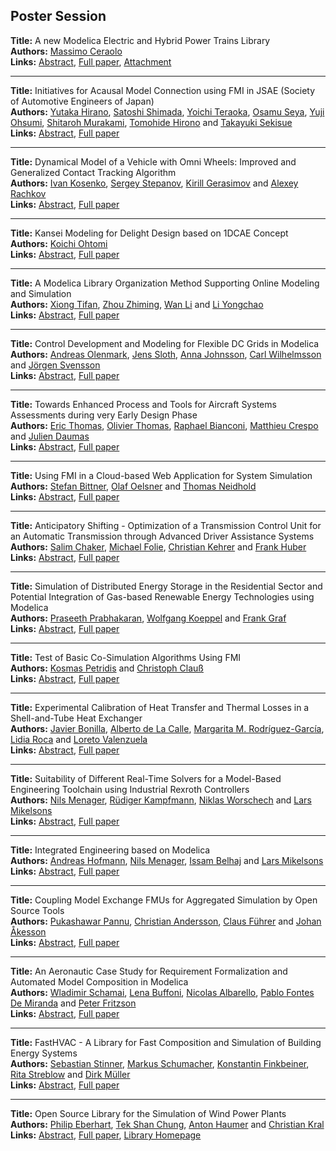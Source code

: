 <h2>Poster Session</h2>
<p>
<b>Title:</b> A new Modelica Electric and Hybrid Power Trains Library<br />
<b>Authors:</b> <a href="../authors/author_46.html">Massimo Ceraolo</a><br />
<b>Links:</b> <a href="../abstracts/abstract_84.pdf">Abstract</a>, <a href="../submissions/ecp15118785_Ceraolo.pdf">Full paper</a>, <a href="../attachments/attachment_84.zip">Attachment</a>
</p>
<hr />
<p>
<b>Title:</b> Initiatives for Acausal Model Connection using FMI in JSAE (Society of Automotive Engineers of Japan)<br />
<b>Authors:</b> <a href="../authors/author_136.html">Yutaka Hirano</a>, <a href="../authors/author_286.html">Satoshi Shimada</a>, <a href="../authors/author_302.html">Yoichi Teraoka</a>, <a href="../authors/author_284.html">Osamu Seya</a>, <a href="../authors/author_219.html">Yuji Ohsumi</a>, <a href="../authors/author_208.html">Shitaroh Murakami</a>, <a href="../authors/author_137.html">Tomohide Hirono</a> and <a href="../authors/author_282.html">Takayuki Sekisue</a><br />
<b>Links:</b> <a href="../abstracts/abstract_85.pdf">Abstract</a>, <a href="../submissions/ecp15118795_HiranoShimadaTeraokaSeyaOhsumiMurakamiHironoSekisue.pdf">Full paper</a>
</p>
<hr />
<p>
<b>Title:</b> Dynamical Model of a Vehicle with Omni Wheels: Improved and Generalized Contact Tracking Algorithm<br />
<b>Authors:</b> <a href="../authors/author_165.html">Ivan Kosenko</a>, <a href="../authors/author_295.html">Sergey Stepanov</a>, <a href="../authors/author_104.html">Kirill Gerasimov</a> and <a href="../authors/author_248.html">Alexey Rachkov</a><br />
<b>Links:</b> <a href="../abstracts/abstract_86.pdf">Abstract</a>, <a href="../submissions/ecp15118803_KosenkoStepanovGerasimovRachkov.pdf">Full paper</a>
</p>
<hr />
<p>
<b>Title:</b> Kansei Modeling for Delight Design based on 1DCAE Concept<br />
<b>Authors:</b> <a href="../authors/author_220.html">Koichi Ohtomi</a><br />
<b>Links:</b> <a href="../abstracts/abstract_87.pdf">Abstract</a>, <a href="../submissions/ecp15118811_Ohtomi.pdf">Full paper</a>
</p>
<hr />
<p>
<b>Title:</b> A Modelica Library Organization Method Supporting Online Modeling and Simulation<br />
<b>Authors:</b> <a href="../authors/author_309.html">Xiong Tifan</a>, <a href="../authors/author_340.html">Zhou Zhiming</a>, <a href="../authors/author_181.html">Wan Li</a> and <a href="../authors/author_338.html">Li Yongchao</a><br />
<b>Links:</b> <a href="../abstracts/abstract_88.pdf">Abstract</a>, <a href="../submissions/ecp15118817_TifanZhimingLiYongchao.pdf">Full paper</a>
</p>
<hr />
<p>
<b>Title:</b> Control Development and Modeling for Flexible DC Grids in Modelica<br />
<b>Authors:</b> <a href="../authors/author_221.html">Andreas Olenmark</a>, <a href="../authors/author_290.html">Jens Sloth</a>, <a href="../authors/author_150.html">Anna Johnsson</a>, <a href="../authors/author_330.html">Carl Wilhelmsson</a> and <a href="../authors/author_299.html">Jörgen Svensson</a><br />
<b>Links:</b> <a href="../abstracts/abstract_89.pdf">Abstract</a>, <a href="../submissions/ecp15118823_OlenmarkSlothJohnssonWilhelmssonSvensson.pdf">Full paper</a>
</p>
<hr />
<p>
<b>Title:</b> Towards Enhanced Process and Tools for Aircraft Systems Assessments during very Early Design Phase<br />
<b>Authors:</b> <a href="../authors/author_304.html">Eric Thomas</a>, <a href="../authors/author_305.html">Olivier Thomas</a>, <a href="../authors/author_29.html">Raphael Bianconi</a>, <a href="../authors/author_57.html">Matthieu Crespo</a> and <a href="../authors/author_62.html">Julien Daumas</a><br />
<b>Links:</b> <a href="../abstracts/abstract_90.pdf">Abstract</a>, <a href="../submissions/ecp15118831_ThomasThomasBianconiCrespoDaumas.pdf">Full paper</a>
</p>
<hr />
<p>
<b>Title:</b> Using FMI in a Cloud-based Web Application for System Simulation<br />
<b>Authors:</b> <a href="../authors/author_30.html">Stefan Bittner</a>, <a href="../authors/author_218.html">Olaf Oelsner</a> and <a href="../authors/author_210.html">Thomas Neidhold</a><br />
<b>Links:</b> <a href="../abstracts/abstract_91.pdf">Abstract</a>, <a href="../submissions/ecp15118845_BittnerOelsnerNeidhold.pdf">Full paper</a>
</p>
<hr />
<p>
<b>Title:</b> Anticipatory Shifting - Optimization of a Transmission Control Unit for an Automatic Transmission through Advanced Driver Assistance Systems<br />
<b>Authors:</b> <a href="../authors/author_47.html">Salim Chaker</a>, <a href="../authors/author_86.html">Michael Folie</a>, <a href="../authors/author_156.html">Christian Kehrer</a> and <a href="../authors/author_144.html">Frank Huber</a><br />
<b>Links:</b> <a href="../abstracts/abstract_92.pdf">Abstract</a>, <a href="../submissions/ecp15118849_ChakerFolieKehrerHuber.pdf">Full paper</a>
</p>
<hr />
<p>
<b>Title:</b> Simulation of Distributed Energy Storage in the Residential Sector and Potential Integration of Gas-based Renewable Energy Technologies using Modelica<br />
<b>Authors:</b> <a href="../authors/author_245.html">Praseeth Prabhakaran</a>, <a href="../authors/author_160.html">Wolfgang Koeppel</a> and <a href="../authors/author_119.html">Frank Graf</a><br />
<b>Links:</b> <a href="../abstracts/abstract_93.pdf">Abstract</a>, <a href="../submissions/ecp15118855_PrabhakaranKoeppelGraf.pdf">Full paper</a>
</p>
<hr />
<p>
<b>Title:</b> Test of Basic Co-Simulation Algorithms Using FMI<br />
<b>Authors:</b> <a href="../authors/author_235.html">Kosmas Petridis</a> and <a href="../authors/author_52.html">Christoph Clauß</a><br />
<b>Links:</b> <a href="../abstracts/abstract_94.pdf">Abstract</a>, <a href="../submissions/ecp15118865_PetridisClau.pdf">Full paper</a>
</p>
<hr />
<p>
<b>Title:</b> Experimental Calibration of  Heat Transfer and Thermal Losses in a Shell-and-Tube Heat Exchanger<br />
<b>Authors:</b> <a href="../authors/author_35.html">Javier Bonilla</a>, <a href="../authors/author_63.html">Alberto de La Calle</a>, <a href="../authors/author_259.html">Margarita M. Rodríguez-García</a>, <a href="../authors/author_258.html">Lidia Roca</a> and <a href="../authors/author_318.html">Loreto Valenzuela</a><br />
<b>Links:</b> <a href="../abstracts/abstract_95.pdf">Abstract</a>, <a href="../submissions/ecp15118873_BonillaDelacalleRodriguezgarciaRocaValenzuela.pdf">Full paper</a>
</p>
<hr />
<p>
<b>Title:</b> Suitability of Different Real-Time Solvers for a Model-Based Engineering Toolchain using Industrial Rexroth Controllers<br />
<b>Authors:</b> <a href="../authors/author_193.html">Nils Menager</a>, <a href="../authors/author_153.html">Rüdiger Kampfmann</a>, <a href="../authors/author_335.html">Niklas Worschech</a> and <a href="../authors/author_198.html">Lars Mikelsons</a><br />
<b>Links:</b> <a href="../abstracts/abstract_96.pdf">Abstract</a>, <a href="../submissions/ecp15118883_MenagerKampfmannWorschechMikelsons.pdf">Full paper</a>
</p>
<hr />
<p>
<b>Title:</b> Integrated Engineering based on Modelica<br />
<b>Authors:</b> <a href="../authors/author_139.html">Andreas Hofmann</a>, <a href="../authors/author_193.html">Nils Menager</a>, <a href="../authors/author_22.html">Issam Belhaj</a> and <a href="../authors/author_198.html">Lars Mikelsons</a><br />
<b>Links:</b> <a href="../abstracts/abstract_97.pdf">Abstract</a>, <a href="../submissions/ecp15118893_HofmannMenagerBelhajMikelsons.pdf">Full paper</a>
</p>
<hr />
<p>
<b>Title:</b> Coupling Model Exchange FMUs for Aggregated Simulation by Open Source Tools<br />
<b>Authors:</b> <a href="../authors/author_229.html">Pukashawar Pannu</a>, <a href="../authors/author_5.html">Christian Andersson</a>, <a href="../authors/author_94.html">Claus Führer</a> and <a href="../authors/author_2.html">Johan Åkesson</a><br />
<b>Links:</b> <a href="../abstracts/abstract_98.pdf">Abstract</a>, <a href="../submissions/ecp15118903_PannuAnderssonFuhrerAkesson.pdf">Full paper</a>
</p>
<hr />
<p>
<b>Title:</b> An Aeronautic Case Study for Requirement Formalization and Automated Model Composition in Modelica<br />
<b>Authors:</b> <a href="../authors/author_268.html">Wladimir Schamai</a>, <a href="../authors/author_41.html">Lena Buffoni</a>, <a href="../authors/author_3.html">Nicolas Albarello</a>, <a href="../authors/author_87.html">Pablo Fontes De Miranda</a> and <a href="../authors/author_92.html">Peter Fritzson</a><br />
<b>Links:</b> <a href="../abstracts/abstract_99.pdf">Abstract</a>, <a href="../submissions/ecp15118911_SchamaiBuffoniAlbarelloFontesdemirandaFritzson.pdf">Full paper</a>
</p>
<hr />
<p>
<b>Title:</b> FastHVAC - A Library for Fast Composition and Simulation of Building Energy Systems<br />
<b>Authors:</b> <a href="../authors/author_296.html">Sebastian Stinner</a>, <a href="../authors/author_277.html">Markus Schumacher</a>, <a href="../authors/author_82.html">Konstantin Finkbeiner</a>, <a href="../authors/author_297.html">Rita Streblow</a> and <a href="../authors/author_207.html">Dirk Müller</a><br />
<b>Links:</b> <a href="../abstracts/abstract_100.pdf">Abstract</a>, <a href="../submissions/ecp15118921_StinnerSchumacherFinkbeinerStreblowMuller.pdf">Full paper</a>
</p>
<hr />
<p>
<b>Title:</b> Open Source Library for the Simulation of Wind Power Plants<br />
<b>Authors:</b> <a href="../authors/author_75.html">Philip Eberhart</a>, <a href="../authors/author_51.html">Tek Shan Chung</a>, <a href="../authors/author_128.html">Anton Haumer</a> and <a href="../authors/author_166.html">Christian Kral</a><br />
<b>Links:</b> <a href="../abstracts/abstract_101.pdf">Abstract</a>, <a href="../submissions/ecp15118929_EberhartChungHaumerKral.pdf">Full paper</a>, <a href="https://github.com/christiankral/WindPowerPlants">Library Homepage</a>
</p>